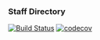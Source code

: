### Staff Directory
[![Build Status](https://travis-ci.com/dynamic/core-staff-directory.svg?token=Q2zPJqtEZwbqcUsoY9nJ&branch=master)](https://travis-ci.com/dynamic/core-staff-directory)
[![codecov](https://codecov.io/gh/dynamic/core-staff-directory/branch/master/graph/badge.svg?token=1VPsVPZYGl)](https://codecov.io/gh/dynamic/core-staff-directory)
